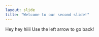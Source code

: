 ```yaml
---
layout: slide
title: "Welcome to our second slide!"
---
```

Hey hey hiiii
Use the left arrow to go back!
